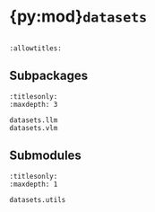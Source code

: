 # {py:mod}`datasets`

```{py:module} datasets
```

```{autodoc2-docstring} datasets
:allowtitles:
```

## Subpackages

```{toctree}
:titlesonly:
:maxdepth: 3

datasets.llm
datasets.vlm
```

## Submodules

```{toctree}
:titlesonly:
:maxdepth: 1

datasets.utils
```
